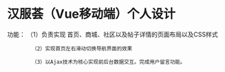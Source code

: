 # 汉服荟（Vue移动端）个人设计

 功能：      （1）负责实现 首页、商城、社区以及帖子详情的页面布局以及CSS样式
 
            （2）实现首页左右滑动切换导航界面的效果
            
            （3）以Ajax技术为核心实现前后台数据交互。完成用户留言功能。
